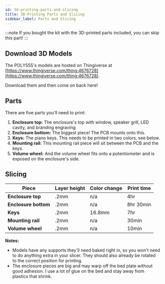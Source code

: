 ```yaml
---
id: 3d-printing-parts-and-slicing
title: 3D-Printing Parts and Slicing
sidebar_label: Parts and Slicing
---
```


:::note
If you bought the kit with the 3D-printed parts included, you can skip this part!
:::

## Download 3D Models

The POLY555's models are hosted on Thingiverse at [https://www.thingiverse.com/thing:4676728](https://www.thingiverse.com/thing:4676728).

Download them and then come on back here!

## Parts

There are five parts you'll need to print:

1. **Enclosure top:**
   The enclosure's top with window, speaker grill, LED cavity, and branding engraving
2. **Enclosure bottom:**
   The biggest piece! The PCB mounts onto this.
3. **Keys:**
   The piano keys. This needs to be printed in two colors, see below.
4. **Mounting rail:**
   This mounting rail piece will sit between the PCB and the keys.
5. **Volume wheel:**
   And the volume wheel fits onto a potentiometer and is exposed on the enclosure's side.

## Slicing

| Piece                | Layer height | Color change | Print time |
| -------------------- | ------------ | ------------ | ---------- |
| **Enclosure top**    | .2mm         | n/a          | 4hr        |
| **Enclosure bottom** | .2mm         | n/a          | 8hr 30min  |
| **Keys**             | .2mm         | 16.8mm       | 7hr        |
| **Mounting rail**    | .2mm         | n/a          | 30min      |
| **Volume wheel**     | .2mm         | n/a          | 10min      |

**Notes:**

- Models have any supports they'll need baked right in, so you won't need to do anything extra in your slicer. They should also already be rotated to the correct position for printing.
- The enclosure pieces are big and may warp off the bed plate without good adhesion. I use a lot of glue on the bed and stay away from plastics that shrink.
